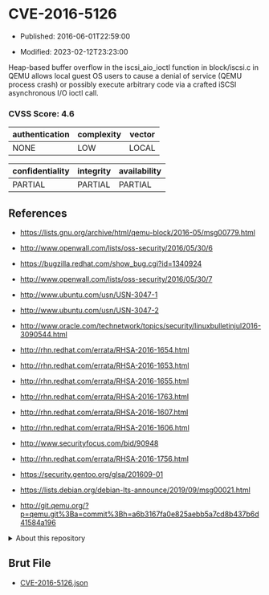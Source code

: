 # CVE-2016-5126

- Published: 2016-06-01T22:59:00

- Modified: 2023-02-12T23:23:00

Heap-based buffer overflow in the iscsi_aio_ioctl function in block/iscsi.c in QEMU allows local guest OS users to cause a denial of service (QEMU process crash) or possibly execute arbitrary code via a crafted iSCSI asynchronous I/O ioctl call.

### CVSS Score: **4.6**

| authentication | complexity | vector |
| --- | --- | --- |
| NONE | LOW | LOCAL |

| confidentiality | integrity | availability |
| --- | --- | --- |
| PARTIAL | PARTIAL | PARTIAL |

## References

* https://lists.gnu.org/archive/html/qemu-block/2016-05/msg00779.html

* http://www.openwall.com/lists/oss-security/2016/05/30/6

* https://bugzilla.redhat.com/show_bug.cgi?id=1340924

* http://www.openwall.com/lists/oss-security/2016/05/30/7

* http://www.ubuntu.com/usn/USN-3047-1

* http://www.ubuntu.com/usn/USN-3047-2

* http://www.oracle.com/technetwork/topics/security/linuxbulletinjul2016-3090544.html

* http://rhn.redhat.com/errata/RHSA-2016-1654.html

* http://rhn.redhat.com/errata/RHSA-2016-1653.html

* http://rhn.redhat.com/errata/RHSA-2016-1655.html

* http://rhn.redhat.com/errata/RHSA-2016-1763.html

* http://rhn.redhat.com/errata/RHSA-2016-1607.html

* http://rhn.redhat.com/errata/RHSA-2016-1606.html

* http://www.securityfocus.com/bid/90948

* http://rhn.redhat.com/errata/RHSA-2016-1756.html

* https://security.gentoo.org/glsa/201609-01

* https://lists.debian.org/debian-lts-announce/2019/09/msg00021.html

* http://git.qemu.org/?p=qemu.git%3Ba=commit%3Bh=a6b3167fa0e825aebb5a7cd8b437b6d41584a196

<details>
<summary>About this repository</summary> 

  This repository is part of the project [Live Hack CVE](https://github.com/Live-Hack-CVE). Main website can be found [www.live-hack.org](https://www.live-hack.org) 
  
  Made by [Sn0wAlice](https://github.com/Sn0wAlice) for the people that care about security and need to have a feed of the latest CVEs. Hope you enjoy it, don't forget to star the repo and follow me on [Twitter](https://twitter.com/Sn0wAlice) and [Github](https://github.com/Sn0wAlice). And that is my [personnal website](https://www.alice-snow.me/)

  - [Home Page](https://github.com/Live-Hack-CVE)
  - [Framework](https://github.com/Live-Hack-CVE/cve-framework)
  - [CVE database](https://github.com/Live-Hack-CVE/full_database)
  - [Changelog](https://github.com/Live-Hack-CVE/Changelog)
</details>

## Brut File

* [CVE-2016-5126.json](https://raw.githubusercontent.com/Live-Hack-CVE/full_database/main/cves/2016/CVE-2016-5126.json)


